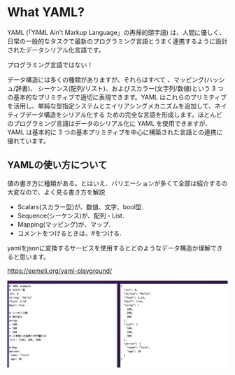 # What YAML?
YAML (「YAML Ain't Markup Language」の再帰的頭字語) は、人間に優しく、日常の一般的なタスクで最新のプログラミング言語とうまく連携するように設計されたデータシリアル化言語です。

 プログラミング言語ではない！

 データ構造には多くの種類がありますが、それらはすべて 、マッピング(ハッシュ/辞書)、 シーケンス(配列/リスト)、およびスカラー(文字列/数値)という 3 つの基本的なプリミティブで適切に表現できます。YAML はこれらのプリミティブを活用し、単純な型指定システムとエイリアシングメカニズムを追加して、ネイティブデータ構造をシリアル化する ための完全な言語を形成します。ほとんどのプログラミング言語はデータのシリアル化に YAML を使用できますが、YAML は基本的に 3 つの基本プリミティブを中心に構築された言語との連携に優れています。

##  YAMLの使い方について

値の書き方に種類がある。とはいえ、バリエーションが多くて全部は紹介するの大変なので、よく見る書き方を解説

* Scalars(スカラー型)が、数値、文字、bool型.
* Sequence(シーケンス)が、配列・List.
* Mapping(マッピング)が、マップ.
* コメントをつけるときは、#をつける.

yamlをjsonに変換するサービスを使用するとどのようなデータ構造か理解できると思います。

https://eemeli.org/yaml-playground/

![alt text](<CleanShot 2025-09-07 at 19.57.45.png>)
